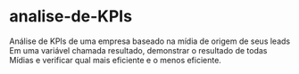 # analise-de-KPIs
Análise de KPIs de uma empresa baseado na mídia de origem de seus leads
Em uma variável chamada resultado, demonstrar o resultado de todas  Mídias e verificar qual mais eficiente e o
menos eficiente.
